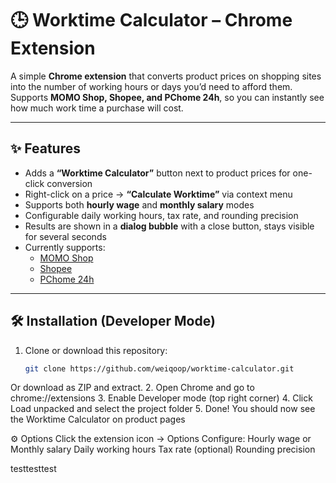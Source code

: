 # 🕒 Worktime Calculator – Chrome Extension

A simple **Chrome extension** that converts product prices on shopping sites into the number of working hours or days you’d need to afford them.  
Supports **MOMO Shop, Shopee, and PChome 24h**, so you can instantly see how much work time a purchase will cost.

---

## ✨ Features
- Adds a **“Worktime Calculator”** button next to product prices for one-click conversion  
- Right-click on a price → **“Calculate Worktime”** via context menu  
- Supports both **hourly wage** and **monthly salary** modes  
- Configurable daily working hours, tax rate, and rounding precision  
- Results are shown in a **dialog bubble** with a close button, stays visible for several seconds  
- Currently supports:
  - [MOMO Shop](https://www.momoshop.com.tw/)  
  - [Shopee](https://shopee.tw/)  
  - [PChome 24h](https://24h.pchome.com.tw/)

---

## 🛠 Installation (Developer Mode)
1. Clone or download this repository:
   ```bash
   git clone https://github.com/weiqoop/worktime-calculator.git

Or download as ZIP and extract.
2. Open Chrome and go to chrome://extensions
3. Enable Developer mode (top right corner)
4. Click Load unpacked and select the project folder
5. Done! You should now see the Worktime Calculator on product pages

⚙️ Options
Click the extension icon → Options
Configure:
Hourly wage or Monthly salary
Daily working hours
Tax rate (optional)
Rounding precision

testtesttest
